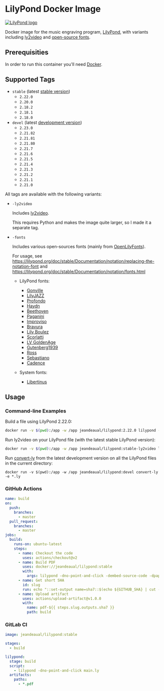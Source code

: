 # LilyPond Docker Image

[![LilyPond logo](https://lilypond.org/pictures/double-lily-modified3.png)](https://lilypond.org)

Docker image for the music engraving program, [LilyPond](https://lilypond.org/), with variants including [ly2video](https://github.com/aspiers/ly2video) and [open-source fonts](https://github.com/OpenLilyPondFonts).

## Prerequisities

In order to run this container you'll need [Docker](https://docs.docker.com/get-started/#set-up-your-docker-environment).

## Supported Tags

* `stable` (latest [stable version](https://lilypond.org/download.html))
    * `2.22.0`
    * `2.20.0`
    * `2.18.2`
    * `2.18.1`
    * `2.18.0`
* `devel` (latest [development version](https://lilypond.org/development.html))
    * `2.23.0`
    * `2.21.82`
    * `2.21.81`
    * `2.21.80`
    * `2.21.7`
    * `2.21.6`
    * `2.21.5`
    * `2.21.4`
    * `2.21.3`
    * `2.21.2`
    * `2.21.1`
    * `2.21.0`

All tags are available with the following variants:

* `-ly2video`

    Includes [ly2video](https://github.com/aspiers/ly2video).

    This requires Python and makes the image quite larger, so I made it a separate tag.

* `-fonts`

    Includes various open-sources fonts (mainly from [OpenLilyFonts](https://github.com/OpenLilyPondFonts)).

    For usage, see <https://lilypond.org/doc/stable/Documentation/notation/replacing-the-notation-font> and <https://lilypond.org/doc/stable/Documentation/notation/fonts.html>

    * LilyPond fonts:

        * [Gonville](https://www.chiark.greenend.org.uk/~sgtatham/gonville/)
        * [LilyJAZZ](https://github.com/OpenLilyPondFonts/lilyjazz)
        * [Profondo](https://github.com/OpenLilyPondFonts/profondo)
        * [Haydn](https://github.com/OpenLilyPondFonts/haydn)
        * [Beethoven](https://github.com/OpenLilyPondFonts/beethoven)
        * [Paganini](https://github.com/OpenLilyPondFonts/paganini)
        * [Improviso](https://github.com/OpenLilyPondFonts/improviso)
        * [Bravura](https://github.com/OpenLilyPondFonts/bravura)
        * [Lily Boulez](https://github.com/OpenLilyPondFonts/lilyboulez)
        * [Scorlatti](https://github.com/OpenLilyPondFonts/scorlatti)
        * [LV GoldenAge](https://github.com/OpenLilyPondFonts/lv-goldenage)
        * [Gutenberg1939](https://github.com/OpenLilyPondFonts/gutenberg1939)
        * [Ross](https://github.com/OpenLilyPondFonts/ross)
        * [Sebastiano](https://github.com/OpenLilyPondFonts/sebastiano)
        * [Cadence](https://github.com/OpenLilyPondFonts/cadence)

    * System fonts:

        * [Libertinus](https://github.com/alerque/libertinus)

## Usage

### Command-line Examples

Build a file using LilyPond 2.22.0:

```sh
docker run -v $(pwd):/app -w /app jeandeaual/lilypond:2.22.0 lilypond -dno-point-and-click main.ly
```

Run ly2video on your LilyPond file (with the latest stable LilyPond version):

```sh
docker run -v $(pwd):/app -w /app jeandeaual/lilypond:stable-ly2video ly2video main.ly
```

Run [convert-ly](https://lilypond.org/doc/stable/Documentation/usage/invoking-convert_002dly) from the latest development version on all the LilyPond files in the current directory:

```shell
docker run -v $(pwd):/app -w /app jeandeaual/lilypond:devel convert-ly -e *.ly
```

### GitHub Actions

```yml
name: build
on:
  push:
    branches:
      - master
  pull_request:
    branches:
      - master
jobs:
  build:
    runs-on: ubuntu-latest
    steps:
      - name: Checkout the code
        uses: actions/checkout@v2
      - name: Build PDF
        uses: docker://jeandeaual/lilypond:stable
        with:
          args: lilypond -dno-point-and-click -dembed-source-code -dpaper-size=\"a4\" -o build main.ly
      - name: Get short SHA
        id: slug
        run: echo "::set-output name=sha7::$(echo ${GITHUB_SHA} | cut -c1-7)"
      - name: Upload artifact
        uses: actions/upload-artifact@v1.0.0
        with:
          name: pdf-${{ steps.slug.outputs.sha7 }}
          path: build
```

### GitLab CI

```yml
image: jeandeaual/lilypond:stable

stages:
  - build

lilypond:
  stage: build
  script:
    - lilypond -dno-point-and-click main.ly
  artifacts:
    paths:
      - *.pdf
```
